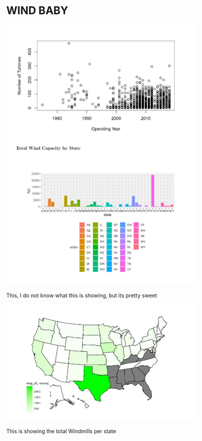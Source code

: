 <html>
<body>
<h1>
  WIND BABY
</h1>
 <img src="Visuals/WindCapByStat.JPG">
 <img src="Visuals/colorGraph.JPG">
  <p>This, I do not know what this is showing, but its pretty sweet</p>
 <img src="Visuals/colorMap.JPG">
  <p>This is showing the total Windmills per state</p> 
</body>
</html>
